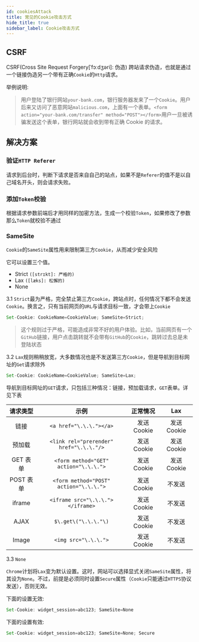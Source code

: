 ```yaml
---
id: cookiesAttack
title: 常见的Cookie攻击方式
hide_title: true
sidebar_label: Cookie攻击方式
---
```


## CSRF

CSRF(Cross Site Request Forgery[ˈfɔːdʒəri]: 伪造) 跨站请求伪造，也就是通过一个链接伪造另一个带有正确`Cookie`的`Http`请求。

举例说明:

> 用户登陆了银行网站`your-bank.com`，银行服务器发来了一个`Cookie`。用户后来又访问了恶意网站`malicious.com`，上面有一个表单。`<form action="your-bank.com/transfer" method="POST"></form>`用户一旦被诱骗发送这个表单，银行网站就会收到带有正确 Cookie 的请求。

## 解决方案

### 验证`HTTP Referer`

请求到后台时，判断下请求是否来自自己的站点，如果不是`Referer`的值不是以自己域名开头，则会请求失败。

### 添加`Token`校验

根据请求参数前端后才用同样的加密方法，生成一个校验`Token`，如果修改了参数那么`Token`就校验不通过

### SameSite

`Cookie`的`SameSite`属性用来限制第三方`Cookie`，从而减少安全风险

它可以设置三个值。

- Strict `([strɪkt]: 严格的)`
- Lax    `([læks]: 松懈的)`
- None

3.1 `Strict`最为严格，完全禁止第三方`Cookie`，跨站点时，任何情况下都不会发送`Cookie`。换言之，只有当前网页的`URL`与请求目标一致，才会带上`Cookie`

```javascript
Set-Cookie: CookieName=CookieValue; SameSite=Strict;
```

> 这个规则过于严格，可能造成非常不好的用户体验。比如，当前网页有一个`GitHub`链接，用户点击跳转就不会带有`GitHub`的`Cookie`，跳转过去总是未登陆状态

3.2 `Lax`规则稍稍放宽，大多数情况也是不发送第三方`Cookie`，但是导航到目标网址的`Get`请求除外

```javascript
Set-Cookie: CookieName=CookieValue; SameSite=Lax;
```

导航到目标网址的`GET`请求，只包括三种情况：链接，预加载请求，`GET`表单。详见下表

| **请求类型** | **示例**                                | **正常情况**  | **Lax**   |
|:--------:|:-------------------------------------:|:---------:|:---------:|
| 链接       | `<a href="\.\.\."></a>`                 | 发送 Cookie | 发送 Cookie |
| 预加载      | `<link rel="prerender" href="\.\.\."/>` | 发送 Cookie | 发送 Cookie |
| GET 表单   | `<form method="GET" action="\.\.\.">`   | 发送 Cookie | 发送 Cookie |
| POST 表单  | `<form method="POST" action="\.\.\.">`  | 发送 Cookie | 不发送       |
| iframe   | `<iframe src="\.\.\."></iframe>`       | 发送 Cookie | 不发送       |
| AJAX     | `$\.get\("\.\.\."\)`                   | 发送 Cookie | 不发送       |
| Image    | `<img src="\.\.\.">`                   | 发送 Cookie | 不发送       |

3.3 `None`

`Chrome`计划将`Lax`变为默认设置。这时，网站可以选择显式关闭`SameSite`属性，将其设为`None`。不过，前提是必须同时设置`Secure`属性（`Cookie`只能通过`HTTPS`协议发送），否则无效。

下面的设置无效:

```javascript
Set-Cookie: widget_session=abc123; SameSite=None
```

下面的设置有效:

```javascript
Set-Cookie: widget_session=abc123; SameSite=None; Secure
```
